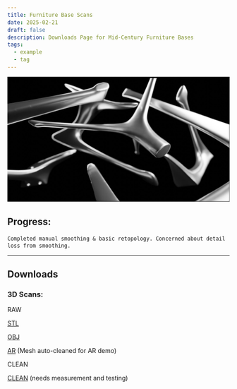 ```yaml
---
title: Furniture Base Scans
date: 2025-02-21
draft: false
description: Downloads Page for Mid-Century Furniture Bases
tags:
  - example
  - tag
---
```

![](rendering.jpg)
## Progress:
```
Completed manual smoothing & basic retopology. Concerned about detail loss from smoothing.
```
---

## Downloads

### 3D Scans:

RAW

[STL](https://drive.google.com/drive/folders/1LJ3j9SD9UarKPK0s0DP9xDI8srM3-ppk?usp=drive_link)

[OBJ](https://drive.google.com/drive/folders/1cwUpSfwgrkG7Xe-QI3xN6zVDc-S71rFd?usp=drive_link)

[AR](https://drive.google.com/drive/folders/1SrNIidMCjo4H__bAaGV2ZCPq1YG7GT4K?usp=drive_link) (Mesh auto-cleaned for AR demo)

CLEAN

[CLEAN](https://drive.google.com/drive/folders/1LirRC1e6CcUjzcerfVZBuUcc-nCCYp8e?usp=drive_link) (needs measurement and testing)

